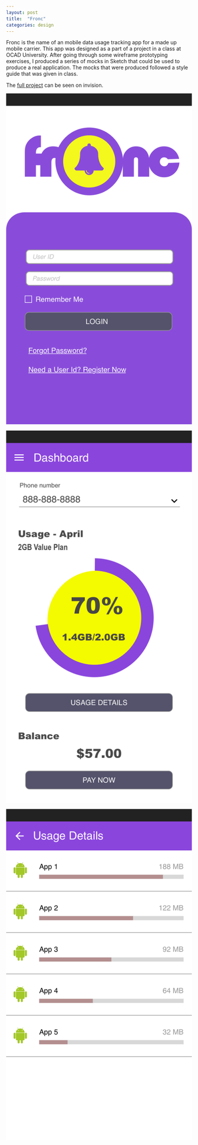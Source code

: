 ```yaml
---
layout: post
title:  "Fronc"
categories: design
---
```


Fronc is the name of an mobile data usage tracking app for a made up mobile carrier. This app was designed as a part of a project in a class at OCAD University. After going through some wireframe prototyping exercises, I produced a series of mocks in Sketch that could be used to produce a real application. The mocks that were produced followed a style guide that was given in class.

The [full project](https://invis.io/GPBF85DNH) can be seen on invision.


![Login](/assets/fronc/fronc_login.png)

![Dashboard](/assets/fronc/fronc_dashboard.png)

![Usage Broken Down By Application](/assets/fronc/fronc_usage.png)

